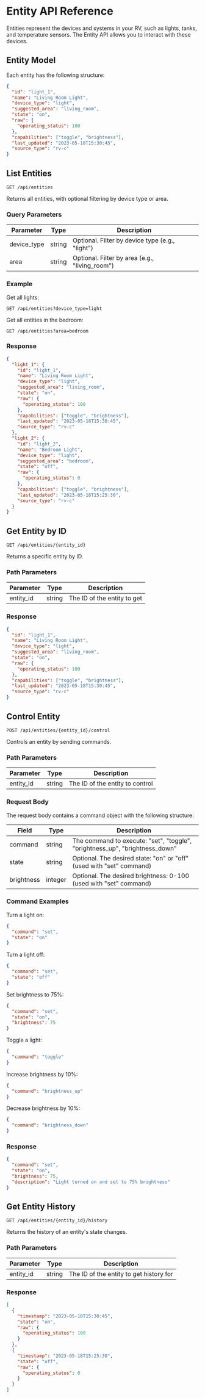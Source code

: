 # Entity API Reference

Entities represent the devices and systems in your RV, such as lights, tanks, and temperature sensors. The Entity API allows you to interact with these devices.

## Entity Model

Each entity has the following structure:

```json
{
  "id": "light_1",
  "name": "Living Room Light",
  "device_type": "light",
  "suggested_area": "living_room",
  "state": "on",
  "raw": {
    "operating_status": 100
  },
  "capabilities": ["toggle", "brightness"],
  "last_updated": "2023-05-18T15:30:45",
  "source_type": "rv-c"
}
```

## List Entities

```
GET /api/entities
```

Returns all entities, with optional filtering by device type or area.

### Query Parameters

| Parameter   | Type   | Description                                     |
| ----------- | ------ | ----------------------------------------------- |
| device_type | string | Optional. Filter by device type (e.g., "light") |
| area        | string | Optional. Filter by area (e.g., "living_room")  |

### Example

Get all lights:

```
GET /api/entities?device_type=light
```

Get all entities in the bedroom:

```
GET /api/entities?area=bedroom
```

### Response

```json
{
  "light_1": {
    "id": "light_1",
    "name": "Living Room Light",
    "device_type": "light",
    "suggested_area": "living_room",
    "state": "on",
    "raw": {
      "operating_status": 100
    },
    "capabilities": ["toggle", "brightness"],
    "last_updated": "2023-05-18T15:30:45",
    "source_type": "rv-c"
  },
  "light_2": {
    "id": "light_2",
    "name": "Bedroom Light",
    "device_type": "light",
    "suggested_area": "bedroom",
    "state": "off",
    "raw": {
      "operating_status": 0
    },
    "capabilities": ["toggle", "brightness"],
    "last_updated": "2023-05-18T15:25:30",
    "source_type": "rv-c"
  }
}
```

## Get Entity by ID

```
GET /api/entities/{entity_id}
```

Returns a specific entity by ID.

### Path Parameters

| Parameter | Type   | Description                 |
| --------- | ------ | --------------------------- |
| entity_id | string | The ID of the entity to get |

### Response

```json
{
  "id": "light_1",
  "name": "Living Room Light",
  "device_type": "light",
  "suggested_area": "living_room",
  "state": "on",
  "raw": {
    "operating_status": 100
  },
  "capabilities": ["toggle", "brightness"],
  "last_updated": "2023-05-18T15:30:45",
  "source_type": "rv-c"
}
```

## Control Entity

```
POST /api/entities/{entity_id}/control
```

Controls an entity by sending commands.

### Path Parameters

| Parameter | Type   | Description                     |
| --------- | ------ | ------------------------------- |
| entity_id | string | The ID of the entity to control |

### Request Body

The request body contains a command object with the following structure:

| Field      | Type    | Description                                                                 |
| ---------- | ------- | --------------------------------------------------------------------------- |
| command    | string  | The command to execute: "set", "toggle", "brightness_up", "brightness_down" |
| state      | string  | Optional. The desired state: "on" or "off" (used with "set" command)        |
| brightness | integer | Optional. The desired brightness: 0-100 (used with "set" command)           |

### Command Examples

Turn a light on:

```json
{
  "command": "set",
  "state": "on"
}
```

Turn a light off:

```json
{
  "command": "set",
  "state": "off"
}
```

Set brightness to 75%:

```json
{
  "command": "set",
  "state": "on",
  "brightness": 75
}
```

Toggle a light:

```json
{
  "command": "toggle"
}
```

Increase brightness by 10%:

```json
{
  "command": "brightness_up"
}
```

Decrease brightness by 10%:

```json
{
  "command": "brightness_down"
}
```

### Response

```json
{
  "command": "set",
  "state": "on",
  "brightness": 75,
  "description": "Light turned on and set to 75% brightness"
}
```

## Get Entity History

```
GET /api/entities/{entity_id}/history
```

Returns the history of an entity's state changes.

### Path Parameters

| Parameter | Type   | Description                             |
| --------- | ------ | --------------------------------------- |
| entity_id | string | The ID of the entity to get history for |

### Response

```json
[
  {
    "timestamp": "2023-05-18T15:30:45",
    "state": "on",
    "raw": {
      "operating_status": 100
    }
  },
  {
    "timestamp": "2023-05-18T15:25:30",
    "state": "off",
    "raw": {
      "operating_status": 0
    }
  }
]
```
